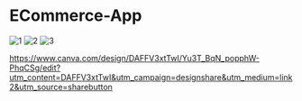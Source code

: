 # ECommerce-App

![1](https://user-images.githubusercontent.com/99809513/171297301-3a35d534-c4d2-417a-ab64-bce1456e1a14.jpeg)
![2](https://user-images.githubusercontent.com/99809513/171297306-55a17e05-3054-4e6d-a92b-20ff9402bd2b.jpeg)
![3](https://user-images.githubusercontent.com/99809513/171297308-7e791ab3-ff3d-4971-8684-4a75270d119c.jpeg)


https://www.canva.com/design/DAFFV3xtTwI/Yu3T_BqN_popphW-PhqCSg/edit?utm_content=DAFFV3xtTwI&utm_campaign=designshare&utm_medium=link2&utm_source=sharebutton
